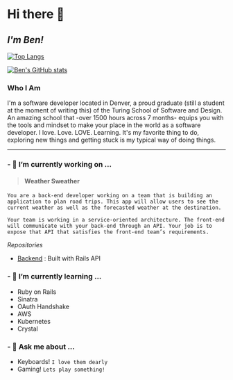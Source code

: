 
# Hi there 👋
## _I'm Ben!_

  
  [![Top Langs](https://github-readme-stats.vercel.app/api/top-langs/?username=b-enji-cmd&layout=compact)](https://github.com/anuraghazra/github-readme-stats)
  
  [![Ben's GitHub stats](https://github-readme-stats.vercel.app/api?username=b-enji-cmd)](https://github.com/anuraghazra/github-readme-stats)
  


### Who I Am
I'm a software developer located in Denver, a proud graduate (still a student at the moment of writing this) of the Turing School of Software and Design. An amazing school that -over 1500 hours across 7 months- equips you with the tools and mindset to make your place in the world as a software developer. I love. Love. LOVE. Learning. It's my favorite thing to do, exploring new things and getting stuck is my typical way of doing things. 

---

### - 🔭 I’m currently working on ...
> #### Weather Sweather
```
You are a back-end developer working on a team that is building an application to plan road trips. This app will allow users to see the current weather as well as the forecasted weather at the destination.

Your team is working in a service-oriented architecture. The front-end will communicate with your back-end through an API. Your job is to expose that API that satisfies the front-end team’s requirements.
```
*Repositories*
- [Backend](https://github.com/b-enji-cmd/weather-sweather) : Built with Rails API 



### - 🌱 I’m currently learning ...
- Ruby on Rails
- Sinatra
- OAuth Handshake
- AWS
- Kubernetes
- Crystal
### - 💬 Ask me about ...
- Keyboards! `I love them dearly`
- Gaming! `Lets play something!`


